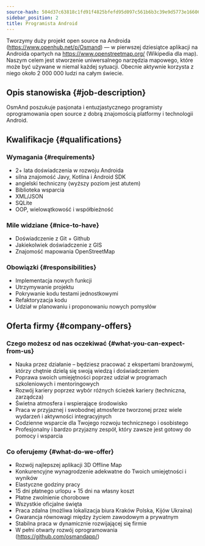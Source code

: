 ```yaml
---
source-hash: 504d37c63818c1fd91f4825bfefd95d097c561b6b3c39e9d5773e16606a55a9f
sidebar_position: 2
title: Programista Android
---
```


Tworzymy duży projekt open source na Androida (https://www.openhub.net/p/Osmand) — w pierwszej dziesiątce aplikacji na Androida opartych na https://www.openstreetmap.org/ (Wikipedia dla map). Naszym celem jest stworzenie uniwersalnego narzędzia mapowego, które może być używane w niemal każdej sytuacji. Obecnie aktywnie korzysta z niego około 2 000 000 ludzi na całym świecie.

## Opis stanowiska {#job-description}
OsmAnd poszukuje pasjonata i entuzjastycznego programisty oprogramowania open source z dobrą znajomością platformy i technologii Android.

## Kwalifikacje {#qualifications}

### Wymagania {#requirements}
- 2+ lata doświadczenia w rozwoju Androida
- silna znajomość Javy, Kotlina i Android SDK
- angielski techniczny (wyższy poziom jest atutem)
- Biblioteka wsparcia
- XML/JSON
- SQLite
- OOP, wielowątkowość i współbieżność

### Mile widziane {#nice-to-have}
- Doświadczenie z Git + Github
- Jakiekolwiek doświadczenie z GIS
- Znajomość mapowania OpenStreetMap

### Obowiązki {#responsibilities}
- Implementacja nowych funkcji
- Utrzymywanie projektu
- Pokrywanie kodu testami jednostkowymi
- Refaktoryzacja kodu
- Udział w planowaniu i proponowaniu nowych pomysłów

## Oferta firmy {#company-offers}

### Czego możesz od nas oczekiwać {#what-you-can-expect-from-us}
- Nauka przez działanie – będziesz pracować z ekspertami branżowymi, którzy chętnie dzielą się swoją wiedzą i doświadczeniem
- Poprawa swoich umiejętności poprzez udział w programach szkoleniowych i mentoringowych
- Rozwój kariery poprzez wybór różnych ścieżek kariery (techniczna, zarządcza)
- Świetna atmosfera i wspierające środowisko
- Praca w przyjaznej i swobodnej atmosferze tworzonej przez wiele wydarzeń i aktywności integracyjnych
- Codzienne wsparcie dla Twojego rozwoju technicznego i osobistego
- Profesjonalny i bardzo przyjazny zespół, który zawsze jest gotowy do pomocy i wsparcia

### Co oferujemy {#what-do-we-offer}
- Rozwój najlepszej aplikacji 3D Offline Map
- Konkurencyjne wynagrodzenie adekwatne do Twoich umiejętności i wyników
- Elastyczne godziny pracy
- 15 dni płatnego urlopu + 15 dni na własny koszt
- Płatne zwolnienie chorobowe
- Wszystkie oficjalne święta
- Praca zdalna (możliwa lokalizacja biura Kraków Polska, Kijów Ukraina)
- Gwarancja równowagi między życiem zawodowym a prywatnym
- Stabilna praca w dynamicznie rozwijającej się firmie
- W pełni otwarty rozwój oprogramowania (https://github.com/osmandapp/)